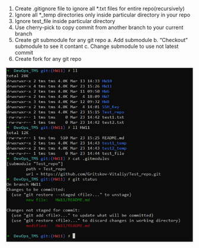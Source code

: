 1. Create .gitignore file to ignore all *.txt files for entire repo(recursively)
2. Ignore all *_temp directories only inside particular directory in your repo
3. Ignore test_file inside particular directory
4. Use cherry-pick to copy commit from another branch to your current branch
5. Create git submodule for any git repo
    a. Add submodule
    b. “Checkout” submodule to see it contant
    c. Change submodule to use not latest commit
6. Create fork for any git repo

![Screen](Screen.PNG)